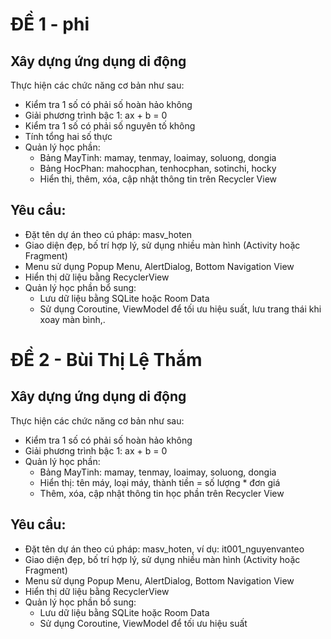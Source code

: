 <h1>ĐỀ 1 - phi</h1>
<h2>Xây dựng ứng dụng di động</h2>
        <p>Thực hiện các chức năng cơ bản như sau:</p>
        <ul>
            <li>Kiểm tra 1 số có phải số hoàn hảo không</li>
            <li>Giải phương trình bậc 1: ax + b = 0</li>
            <li>Kiểm tra 1 số có phải số nguyên tố không</li>
            <li>Tính tổng hai số thực</li>
            <li>
                Quản lý học phần:
                <ul>
                    <li>Bảng MayTinh: mamay, tenmay, loaimay, soluong, dongia</li>
                    <li>Bảng HocPhan: mahocphan, tenhocphan, sotinchi, hocky</li>
                    <li>Hiển thị, thêm, xóa, cập nhật thông tin trên Recycler View</li>
                </ul>
            </li>
        </ul>
        <h2>Yêu cầu:</h2>
        <ul>
            <li>Đặt tên dự án theo cú pháp: masv_hoten</li>
            <li>Giao diện đẹp, bố trí hợp lý, sử dụng nhiều màn hình (Activity hoặc Fragment)</li>
            <li>Menu sử dụng Popup Menu, AlertDialog, Bottom Navigation View</li>
            <li>Hiển thị dữ liệu bằng RecyclerView</li>
            <li>
                Quản lý học phần bổ sung:
                <ul>
                    <li>Lưu dữ liệu bằng SQLite hoặc Room Data</li>
                    <li>Sử dụng Coroutine, ViewModel để tối ưu hiệu suất, lưu trang thái khi xoay màn bình,.</li>
                </ul>
            </li>
        </ul>
<h1>ĐỀ 2 - Bùi Thị Lệ Thắm</h1>
 <h2>Xây dựng ứng dụng di động</h2>
        <p>Thực hiện các chức năng cơ bản như sau:</p>
        <ul>
            <li>Kiểm tra 1 số có phải số hoàn hảo không</li>
            <li>Giải phương trình bậc 1: ax + b = 0</li>
            <li>
                Quản lý học phần:
                <ul>
                    <li>Bảng MayTinh: mamay, tenmay, loaimay, soluong, dongia</li>
                    <li>Hiển thị: tên máy, loại máy, thành tiền = số lượng * đơn giá</li>
                    <li>Thêm, xóa, cập nhật thông tin học phần trên Recycler View</li>
                </ul>
            </li>
        </ul>
        <h2>Yêu cầu:</h2>
        <ul>
            <li>Đặt tên dự án theo cú pháp: masv_hoten, ví dụ: it001_nguyenvanteo</li>
            <li>Giao diện đẹp, bố trí hợp lý, sử dụng nhiều màn hình (Activity hoặc Fragment)</li>
            <li>Menu sử dụng Popup Menu, AlertDialog, Bottom Navigation View</li>
            <li>Hiển thị dữ liệu bằng RecyclerView</li>
            <li>
                Quản lý học phần bổ sung:
                <ul>
                    <li>Lưu dữ liệu bằng SQLite hoặc Room Data</li>
                    <li>Sử dụng Coroutine, ViewModel để tối ưu hiệu suất</li>
                </ul>
            </li>
        </ul>
    </div>
